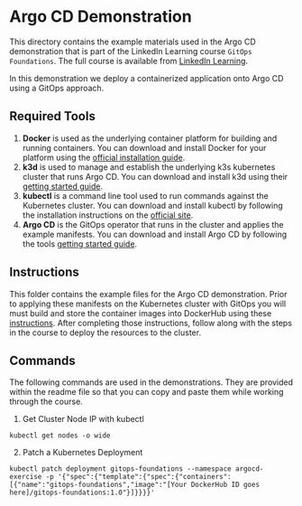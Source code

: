 # Argo CD Demonstration
This directory contains the example materials used in the Argo CD demonstration that is part of the LinkedIn Learning course `GitOps Foundations`. The full course is available from [LinkedIn Learning][lil-course-url].

In this demonstration we deploy a containerized application onto Argo CD using a GitOps approach.

## Required Tools
1.  **Docker** is used as the underlying container platform for building and running containers.  You can download and install Docker for your platform using the [official installation guide][docker-install].
2.  **k3d** is used to manage and establish the underlying k3s kubernetes cluster that runs Argo CD.  You can download and install k3d using their [getting started guide][k3d-start].
3.  **kubectl** is a command line tool used to run commands against the Kubernetes cluster.  You can download and install kubectl by following the installation instructions on the [official site][kube-site].
4.  **Argo CD** is the GitOps operator that runs in the cluster and applies the example manifests.  You can download and install Argo CD by following the tools [getting started guide][argo-start].

## Instructions
This folder contains the example files for the Argo CD demonstration.  Prior to applying these manifests on the Kubernetes cluster with GitOps you will must build and store the container images into DockerHub using these [instructions][setup-instructions].  After completing those instructions, follow along with the steps in the course to deploy the resources to the cluster.

## Commands
The following commands are used in the demonstrations.  They are provided within the readme file so that you can copy and paste them while working through the course.

1. Get Cluster Node IP with kubectl

```
kubectl get nodes -o wide
```

2. Patch a Kubernetes Deployment
```
kubectl patch deployment gitops-foundations --namespace argocd-exercise -p '{"spec":{"template":{"spec":{"containers":[{"name":"gitops-foundations","image":"[Your DockerHub ID goes here]/gitops-foundations:1.0"}]}}}}'
```

[0]: # (Replace these placeholder URLs with actual course URLs)

[lil-course-url]: https://www.linkedin.com/learning/
[lil-thumbnail-url]: http://
[k3d-start]: https://k3d.io/#installation
[docker-install]: https://docs.docker.com/engine/install/
[kube-site]: https://kubernetes.io/docs/tasks/tools/
[argo-start]: https://argoproj.github.io/argo-cd/getting_started/
[setup-instructions]: https://github.com/LinkedInLearning/gitops-foundations-env-2892009#installing
